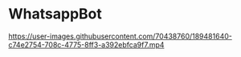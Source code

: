 # WhatsappBot
https://user-images.githubusercontent.com/70438760/189481640-c74e2754-708c-4775-8ff3-a392ebfca9f7.mp4

